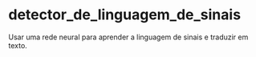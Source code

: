 # detector_de_linguagem_de_sinais
 Usar uma rede neural para aprender a linguagem de sinais e traduzir em texto.
